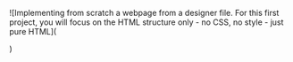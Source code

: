![Implementing from scratch a webpage from a designer file.
For this first project, you will focus on the HTML structure only - no CSS, no style - just pure HTML](<blockquote class="imgur-embed-pub" lang="en" data-id="cRsYQm8" data-context="false" ><a href="//imgur.com/cRsYQm8"></a></blockquote><script async src="//s.imgur.com/min/embed.js" charset="utf-8"></script>)

